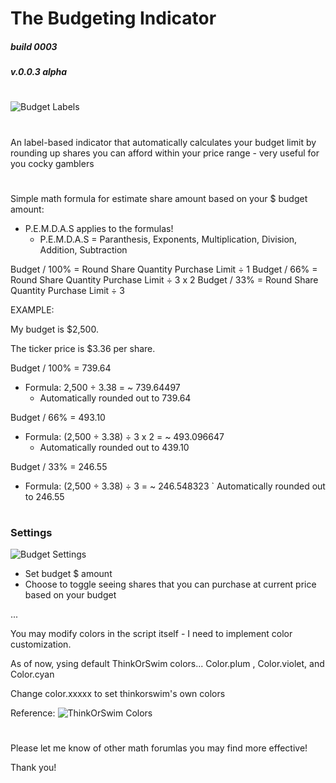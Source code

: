 # The Budgeting Indicator

##### build 0003
##### v.0.0.3 alpha

#

![Budget Labels](https://i.imgur.com/6i0qTwG.png)
#

An label-based indicator that automatically calculates your budget limit by rounding up shares you can afford within your price range - very useful for you cocky gamblers

# 

Simple math formula for estimate share amount based on your $ budget amount:

  - P.E.M.D.A.S applies to the formulas!
    - P.E.M.D.A.S = Paranthesis, Exponents, Multiplication, Division, Addition, Subtraction

Budget / 100% = Round Share Quantity Purchase Limit ÷ 1
Budget / 66% = Round Share Quantity Purchase Limit ÷ 3 x 2
Budget / 33% = Round Share Quantity Purchase Limit ÷ 3


EXAMPLE: 

My budget is $2,500.

The ticker price is $3.36 per share.

Budget / 100% = 739.64
- Formula: 2,500 ÷ 3.38 = ~ 739.64497
    - Automatically rounded out to 739.64
    
Budget / 66% = 493.10
- Formula: (2,500 ÷ 3.38) ÷ 3 x 2 =  ~ 493.096647
  - Automatically rounded out to 439.10

Budget / 33% = 246.55 
- Formula: (2,500 ÷ 3.38) ÷ 3 = ~ 246.548323
  ` Automatically rounded out to 246.55

#

### Settings 

![Budget Settings](https://i.imgur.com/QzYNr9Q.png)

  - Set budget $ amount
  - Choose to toggle seeing shares that you can purchase at current price based on your budget

...

You may modify colors in the script itself - I need to implement color customization.

As of now, ysing default ThinkOrSwim colors... Color.plum , Color.violet, and Color.cyan

Change color.xxxxx to set thinkorswim's own colors

Reference: ![ThinkOrSwim Colors](https://tlc.thinkorswim.com/center/reference/thinkScript/Constants/Color)

#

Please let me know of other math forumlas you may find more effective!

Thank you!
